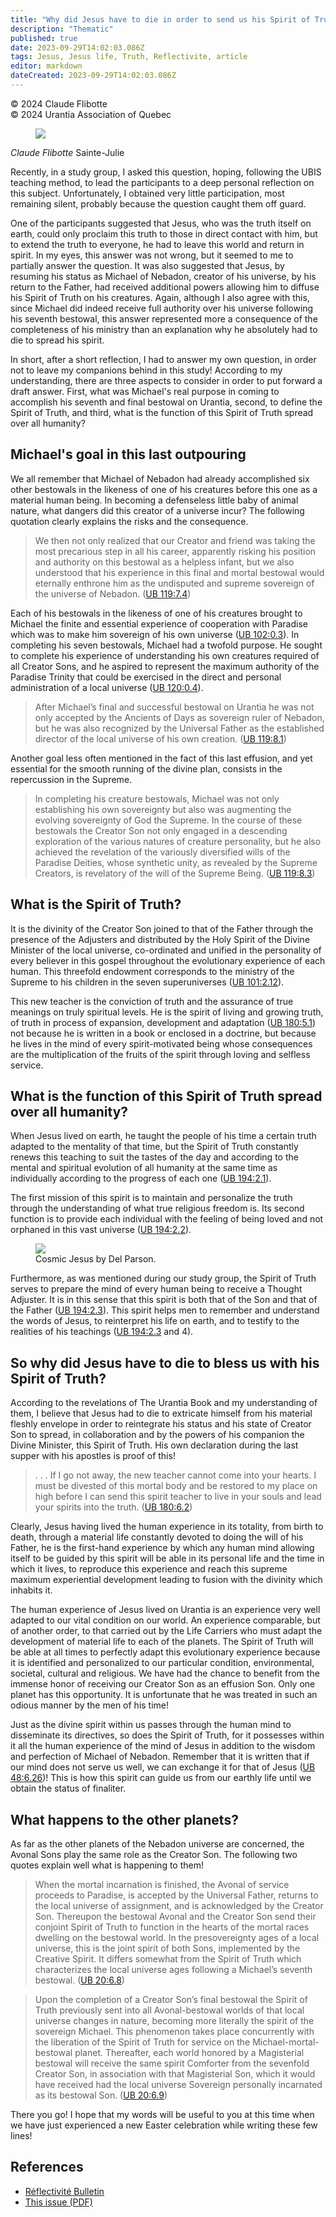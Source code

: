 ```yaml
---
title: "Why did Jesus have to die in order to send us his Spirit of Truth?"
description: "Thematic"
published: true
date: 2023-09-29T14:02:03.086Z
tags: Jesus, Jesus life, Truth, Reflectivite, article
editor: markdown
dateCreated: 2023-09-29T14:02:03.086Z
---
```


<p class="v-card v-sheet theme--light grey lighten-3 px-2">© 2024 Claude Flibotte<br>© 2024 Urantia Association of Quebec</p>


<figure id="Figure_1" class="image urantiapedia image-style-align-left">
<img src="/image/article/Reflectivite/Claude_Flibotte_3.jpg">
</figure>

_Claude Flibotte_
Sainte-Julie

Recently, in a study group, I asked this question, hoping, following the UBIS teaching method, to lead the participants to a deep personal reflection on this subject. Unfortunately, I obtained very little participation, most remaining silent, probably because the question caught them off guard.

One of the participants suggested that Jesus, who was the truth itself on earth, could only proclaim this truth to those in direct contact with him, but to extend the truth to everyone, he had to leave this world and return in spirit. In my eyes, this answer was not wrong, but it seemed to me to partially answer the question. It was also suggested that Jesus, by resuming his status as Michael of Nebadon, creator of his universe, by his return to the Father, had received additional powers allowing him to diffuse his Spirit of Truth on his creatures. Again, although I also agree with this, since Michael did indeed receive full authority over his universe following his seventh bestowal, this answer represented more a consequence of the completeness of his ministry than an explanation why he absolutely had to die to spread his spirit.

In short, after a short reflection, I had to answer my own question, in order not to leave my companions behind in this study! According to my understanding, there are three aspects to consider in order to put forward a draft answer. First, what was Michael's real purpose in coming to accomplish his seventh and final bestowal on Urantia, second, to define the Spirit of Truth, and third, what is the function of this Spirit of Truth spread over all humanity?
<br style="clear:both;"/>

## Michael's goal in this last outpouring

We all remember that Michael of Nebadon had already accomplished six other bestowals in the likeness of one of his creatures before this one as a material human being. In becoming a defenseless little baby of animal nature, what dangers did this creator of a universe incur? The following quotation clearly explains the risks and the consequence.

> We then not only realized that our Creator and friend was taking the most precarious step in all his career, apparently risking his position and authority on this bestowal as a helpless infant, but we also understood that his experience in this final and mortal bestowal would eternally enthrone him as the undisputed and supreme sovereign of the universe of Nebadon. ([UB 119:7.4](/en/The_Urantia_Book/119#p7_4))

Each of his bestowals in the likeness of one of his creatures brought to Michael the finite and essential experience of cooperation with Paradise which was to make him sovereign of his own universe ([UB 102:0.3](/en/The_Urantia_Book/102#p0_3)). In completing his seven bestowals, Michael had a twofold purpose. He sought to complete his experience of understanding his own creatures required of all Creator Sons, and he aspired to represent the maximum authority of the Paradise Trinity that could be exercised in the direct and personal administration of a local universe ([UB 120:0.4](/en/The_Urantia_Book/120#p0_4)).

> After Michael’s final and successful bestowal on Urantia he was not only accepted by the Ancients of Days as sovereign ruler of Nebadon, but he was also recognized by the Universal Father as the established director of the local universe of his own creation. ([UB 119:8.1](/en/The_Urantia_Book/119#p8_1))

Another goal less often mentioned in the fact of this last effusion, and yet essential for the smooth running of the divine plan, consists in the repercussion in the Supreme.

> In completing his creature bestowals, Michael was not only establishing his own sovereignty but also was augmenting the evolving sovereignty of God the Supreme. In the course of these bestowals the Creator Son not only engaged in a descending exploration of the various natures of creature personality, but he also achieved the revelation of the variously diversified wills of the Paradise Deities, whose synthetic unity, as revealed by the Supreme Creators, is revelatory of the will of the Supreme Being. ([UB 119:8.3](/en/The_Urantia_Book/119#p8_3))

## What is the Spirit of Truth?

It is the divinity of the Creator Son joined to that of the Father through the presence of the Adjusters and distributed by the Holy Spirit of the Divine Minister of the local universe, co-ordinated and unified in the personality of every believer in this gospel throughout the evolutionary experience of each human. This threefold endowment corresponds to the ministry of the Supreme to his children in the seven superuniverses ([UB 101:2.12](/en/The_Urantia_Book/101#p2_12)).

This new teacher is the conviction of truth and the assurance of true meanings on truly spiritual levels. He is the spirit of living and growing truth, of truth in process of expansion, development and adaptation ([UB 180:5.1](/en/The_Urantia_Book/180#p5_1)) not because he is written in a book or enclosed in a doctrine, but because he lives in the mind of every spirit-motivated being whose consequences are the multiplication of the fruits of the spirit through loving and selfless service.

## What is the function of this Spirit of Truth spread over all humanity?

When Jesus lived on earth, he taught the people of his time a certain truth adapted to the mentality of that time, but the Spirit of Truth constantly renews this teaching to suit the tastes of the day and according to the mental and spiritual evolution of all humanity at the same time as individually according to the progress of each one ([UB 194:2.1](/en/The_Urantia_Book/194#p2_1)).

The first mission of this spirit is to maintain and personalize the truth through the understanding of what true religious freedom is. Its second function is to provide each individual with the feeling of being loved and not orphaned in this vast universe ([UB 194:2.2](/en/The_Urantia_Book/194#p2_2)).

<figure id="Figure_1" class="image urantiapedia">
<img src="/image/article/Reflectivite/2024_04/011.jpg">
<figcaption>Cosmic Jesus by Del Parson.</figcaption>
</figure>

Furthermore, as was mentioned during our study group, the Spirit of Truth serves to prepare the mind of every human being to receive a Thought Adjuster. It is in this sense that this spirit is both that of the Son and that of the Father ([UB 194:2.3](/en/The_Urantia_Book/194#p2_3)). This spirit helps men to remember and understand the words of Jesus, to reinterpret his life on earth, and to testify to the realities of his teachings ([UB 194:2.3](/en/The_Urantia_Book/194#p2_3) and 4).

## So why did Jesus have to die to bless us with his Spirit of Truth?

According to the revelations of The Urantia Book and my understanding of them, I believe that Jesus had to die to extricate himself from his material fleshly envelope in order to reintegrate his status and his state of Creator Son to spread, in collaboration and by the powers of his companion the Divine Minister, this Spirit of Truth. His own declaration during the last supper with his apostles is proof of this!

> . . . If I go not away, the new teacher cannot come into your hearts. I must be divested of this mortal body and be restored to my place on high before I can send this spirit teacher to live in your souls and lead your spirits into the truth. ([UB 180:6.2](/en/The_Urantia_Book/180#p6_2))

Clearly, Jesus having lived the human experience in its totality, from birth to death, through a material life constantly devoted to doing the will of his Father, he is the first-hand experience by which any human mind allowing itself to be guided by this spirit will be able in its personal life and the time in which it lives, to reproduce this experience and reach this supreme maximum experiential development leading to fusion with the divinity which inhabits it.

The human experience of Jesus lived on Urantia is an experience very well adapted to our vital condition on our world. An experience comparable, but of another order, to that carried out by the Life Carriers who must adapt the development of material life to each of the planets. The Spirit of Truth will be able at all times to perfectly adapt this evolutionary experience because it is identified and personalized to our particular condition, environmental, societal, cultural and religious. We have had the chance to benefit from the immense honor of receiving our Creator Son as an effusion Son. Only one planet has this opportunity. It is unfortunate that he was treated in such an odious manner by the men of his time!

Just as the divine spirit within us passes through the human mind to disseminate its directives, so does the Spirit of Truth, for it possesses within it all the human experience of the mind of Jesus in addition to the wisdom and perfection of Michael of Nebadon. Remember that it is written that if our mind does not serve us well, we can exchange it for that of Jesus ([UB 48:6.26](/en/The_Urantia_Book/48#p6_26))! This is how this spirit can guide us from our earthly life until we obtain the status of finaliter.

## What happens to the other planets?

As far as the other planets of the Nebadon universe are concerned, the Avonal Sons play the same role as the Creator Son. The following two quotes explain well what is happening to them!

> When the mortal incarnation is finished, the Avonal of service proceeds to Paradise, is accepted by the Universal Father, returns to the local universe of assignment, and is acknowledged by the Creator Son. Thereupon the bestowal Avonal and the Creator Son send their conjoint Spirit of Truth to function in the hearts of the mortal races dwelling on the bestowal world. In the presovereignty ages of a local universe, this is the joint spirit of both Sons, implemented by the Creative Spirit. It differs somewhat from the Spirit of Truth which characterizes the local universe ages following a Michael’s seventh bestowal. ([UB 20:6.8](/en/The_Urantia_Book/20#p6_8))

> Upon the completion of a Creator Son’s final bestowal the Spirit of Truth previously sent into all Avonal-bestowal worlds of that local universe changes in nature, becoming more literally the spirit of the sovereign Michael. This phenomenon takes place concurrently with the liberation of the Spirit of Truth for service on the Michael-mortal-bestowal planet. Thereafter, each world honored by a Magisterial bestowal will receive the same spirit Comforter from the sevenfold Creator Son, in association with that Magisterial Son, which it would have received had the local universe Sovereign personally incarnated as its bestowal Son. ([UB 20:6.9](/en/The_Urantia_Book/20#p6_9))

There you go! I hope that my words will be useful to you at this time when we have just experienced a new Easter celebration while writing these few lines!

## References

- [Réflectivité Bulletin](https://www.urantia-quebec.ca/publications/reflectivite)
- [This issue (PDF)](https://urantia-quebec.s3.ca-central-1.amazonaws.com/documents/Reflectivite/Reflectivite-avril-2024.pdf)

